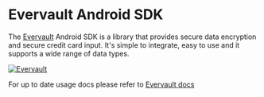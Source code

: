 # Evervault Android SDK

The [Evervault](https://evervault.com/) Android SDK is a library that provides secure data encryption and secure credit card input. It's simple to integrate, easy to use and it supports a wide range of data types.

[![Evervault](https://evervault.com/evervault.svg)](https://evervault.com/)

For up to date usage docs please refer to
[Evervault docs](https://docs.evervault.com/sdks/android)
